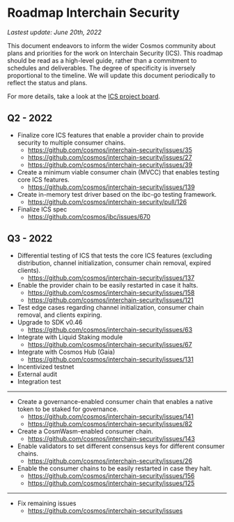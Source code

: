 # Roadmap Interchain Security

_Lastest update: June 20th, 2022_

This document endeavors to inform the wider Cosmos community about plans and priorities for the work on Interchain Security (ICS). This roadmap should be read as a high-level guide, rather than a commitment to schedules and deliverables. The degree of specificity is inversely proportional to the timeline. We will update this document periodically to reflect the status and plans.

For more details, take a look at the [ICS project board](https://github.com/orgs/cosmos/projects/25).

## Q2 - 2022

- Finalize core ICS features that enable a provider chain to provide security to multiple consumer chains.
  - https://github.com/cosmos/interchain-security/issues/35
  - https://github.com/cosmos/interchain-security/issues/27
  - https://github.com/cosmos/interchain-security/issues/39
- Create a minimum viable consumer chain (MVCC) that enables testing core ICS features.
  - https://github.com/cosmos/interchain-security/issues/139
- Create in-memory test driver based on the ibc-go testing framework.
  - https://github.com/cosmos/interchain-security/pull/126
- Finalize ICS spec
  - https://github.com/cosmos/ibc/issues/670

## Q3 - 2022

- Differential testing of ICS that tests the core ICS features (excluding distribution, channel initialization, consumer chain removal, expired clients).
  - https://github.com/cosmos/interchain-security/issues/137
- Enable the provider chain to be easily restarted in case it halts.
  - https://github.com/cosmos/interchain-security/issues/158
  - https://github.com/cosmos/interchain-security/issues/121
- Test edge cases regarding channel initialization, consumer chain removal, and clients expiring.
- Upgrade to SDK v0.46
  - https://github.com/cosmos/interchain-security/issues/63
- Integrate with Liquid Staking module
  - https://github.com/cosmos/interchain-security/issues/67
- Integrate with Cosmos Hub (Gaia)
  - https://github.com/cosmos/interchain-security/issues/131
- Incentivized testnet
- External audit
- Integration test

---

- Create a governance-enabled consumer chain that enables a native token to be staked for governance.
  - https://github.com/cosmos/interchain-security/issues/141
  - https://github.com/cosmos/interchain-security/issues/82
- Create a CosmWasm-enabled consumer chain.
  - https://github.com/cosmos/interchain-security/issues/143
- Enable validators to set different consensus keys for different consumer chains.
  - https://github.com/cosmos/interchain-security/issues/26
- Enable the consumer chains to be easily restarted in case they halt.
  - https://github.com/cosmos/interchain-security/issues/156
  - https://github.com/cosmos/interchain-security/issues/125

---

- Fix remaining issues
  - https://github.com/cosmos/interchain-security/issues
